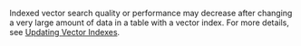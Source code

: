 Indexed vector search quality or performance may decrease after changing a very large amount of data in a table with a vector index. For more details, see [Updating Vector Indexes](../dev/vector-indexes.md#update).
